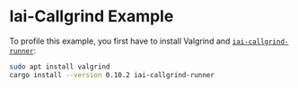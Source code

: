 # Iai-Callgrind Example

To profile this example, you first have to install Valgrind and [`iai-callgrind-runner`](https://github.com/iai-callgrind/iai-callgrind#installation):

```sh
sudo apt install valgrind
cargo install --version 0.10.2 iai-callgrind-runner
```
